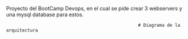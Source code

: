 Proyecto del BootCamp Devops, en el cual se pide crear 3 webservers y una mysql database para estos.

                                                      # Diagrama de la arquitectura

